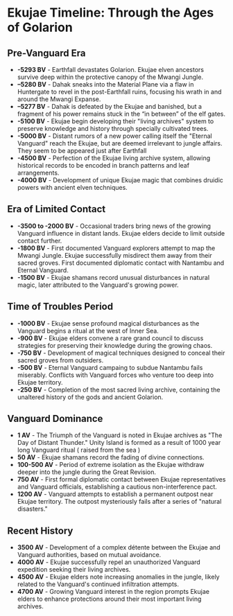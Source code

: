 # Ekujae Timeline: Through the Ages of Golarion

## Pre-Vanguard Era
* **-5293 BV** - Earthfall devastates Golarion. Ekujae elven ancestors survive deep within the protective canopy of the Mwangi Jungle.
* **–5280 BV** - Dahak sneaks into the Material Plane via a flaw in Huntergate to revel in the post-Earthfall ruins, focusing his wrath in and around the Mwangi Expanse.
* **–5277 BV** - Dahak is defeated by the Ekujae and banished, but a fragment of his power remains stuck in the “in between” of the elf gates. 
* **-5100 BV** - Ekujae begin developing their "living archives" system to preserve knowledge and history through specially cultivated trees.
* **-5000 BV** - Distant rumors of a new power calling itself the "Eternal Vanguard" reach the Ekujae, but are deemed irrelevant to jungle affairs. They seem to be appeared just after Earthfall
* **-4500 BV** - Perfection of the Ekujae living archive system, allowing historical records to be encoded in branch patterns and leaf arrangements.
* **-4000 BV** - Development of unique Ekujae magic that combines druidic powers with ancient elven techniques.

## Era of Limited Contact
* **-3500 to -2000 BV** - Occasional traders bring news of the growing Vanguard influence in distant lands. Ekujae elders decide to limit outside contact further.
* **-1800 BV** - First documented Vanguard explorers attempt to map the Mwangi Jungle. Ekujae successfully misdirect them away from their sacred groves. First documented diplomatic contact with Nantambu and Eternal Vanguard.
* **-1500 BV** - Ekujae shamans record unusual disturbances in natural magic, later attributed to the Vanguard's growing power.

## Time of Troubles Period
* **-1000 BV** - Ekujae sense profound magical disturbances as the Vanguard begins a ritual at the west of Inner Sea. 
* **-900 BV** - Ekujae elders convene a rare grand council to discuss strategies for preserving their knowledge during the growing chaos.
* **-750 BV** - Development of magical techniques designed to conceal their sacred groves from outsiders.
* **-500 BV** - Eternal Vanguard campaing to subdue Nantambu fails miserably.  Conflicts with Vanguard forces who venture too deep into Ekujae territory. 
* **-250 BV** - Completion of the most sacred living archive, containing the unaltered history of the gods and ancient Golarion.

## Vanguard Dominance
* **1 AV** - The Triumph of the Vanguard is noted in Ekujae archives as "The Day of Distant Thunder." Unity Island is formed as a result of 1000 year long Vanguard ritual ( raised from the sea )
* **50 AV** - Ekujae shamans record the fading of divine connections.
* **100-500 AV** - Period of extreme isolation as the Ekujae withdraw deeper into the jungle during the Great Revision.
* **750 AV** - First formal diplomatic contact between Ekujae representatives and Vanguard officials, establishing a cautious non-interference pact.
* **1200 AV** - Vanguard attempts to establish a permanent outpost near Ekujae territory. The outpost mysteriously fails after a series of "natural disasters."

## Recent History
* **3500 AV** - Development of a complex détente between the Ekujae and Vanguard authorities, based on mutual avoidance.
* **4000 AV** - Ekujae successfully repel an unauthorized Vanguard expedition seeking their living archives.
* **4500 AV** - Ekujae elders note increasing anomalies in the jungle, likely related to the Vanguard's continued infiltration attempts.
* **4700 AV** - Growing Vanguard interest in the region prompts Ekujae elders to enhance protections around their most important living archives.
